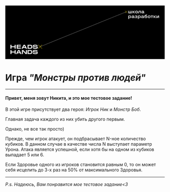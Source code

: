 ![img.png](img.png)
# Игра **_"Монстры против людей"_**
***


#### Привет, меня зовут Никита, и это мое тестовое задание!
В этой игре присутствует два героя: _Игрок Ник_ и _Монстр Боб_.

Главная задача каждого из них убить другого первым.

Однако, не все так просто)

Прежде, чем игрок атакует, он подбрасывает N-ное количество кубиков. В данном случае в качестве числа N выступает параметр Урона. Атака является успешной, если хотя бы на одном из кубиков выпадает 5 или 6.

Если Здоровье одного из игроков становится равным 0, то он может себя исцелить до 3-х раз на 50% от максимального Здоровья.

___
_P.s. Надеюсь, Вам понравится мое тестовое задание<3_